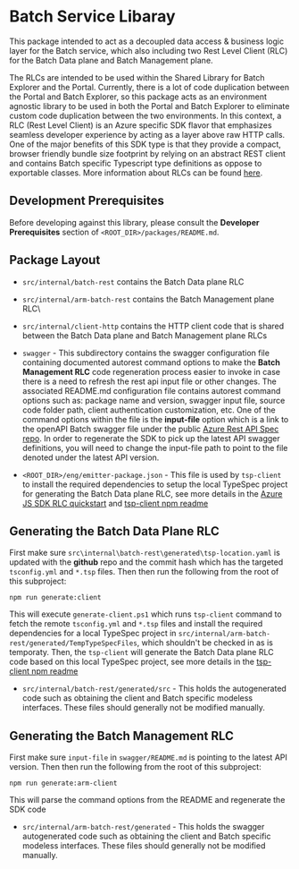 # Batch Service Libaray

This package intended to act as a decoupled data access & business logic layer for the Batch service, which also including two Rest Level Client (RLC) for the Batch Data plane and Batch Management plane.

The RLCs are intended to be used within the Shared Library for Batch Explorer and the Portal. Currently, there is a lot of code duplication between the Portal and Batch Explorer, so this package acts as an environment agnostic library to be used in both the Portal and Batch Explorer to eliminate custom code duplication between the two environments. In this context, a RLC (Rest Level Client) is an Azure specific SDK flavor that emphasizes seamless developer experience by acting as a layer above raw HTTP calls. One of the major benefits of this SDK type is that they provide a compact, browser friendly bundle size footprint by relying on an abstract REST client and contains Batch specific Typescript type definitions as oppose to exportable classes. More information about RLCs can be found [here](https://devblogs.microsoft.com/azure-sdk/azure-rest-libraries-for-javascript/).


## Development Prerequisites

Before developing against this library, please consult the __Developer Prerequisites__ section of `<ROOT_DIR>/packages/README.md`.


## Package Layout

- `src/internal/batch-rest` contains the Batch Data plane RLC

- `src/internal/arm-batch-rest` contains the Batch Management plane RLC\

- `src/internal/client-http` contains the HTTP client code that is shared between the Batch Data plane and Batch Management plane RLCs

- `swagger` - This subdirectory contains the swagger configuration file containing documented autorest command options to make the __Batch Management RLC__ code regeneration process easier to invoke in case there is a need to refresh the rest api input file or other changes. The associated README.md configuration file contains autorest command options such as: package name and version, swagger input file, source code folder path, client authentication customization, etc. One of the command options within the file is the __input-file__ option which is a link to the openAPI Batch swagger file under the public [Azure Rest API Spec repo](https://github.com/Azure/azure-rest-api-specs). In order to regenerate the SDK to pick up the latest API swagger definitions, you will need to change the input-file path to point to the file denoted under the latest API version.

- `<ROOT_DIR>/eng/emitter-package.json` - This file is used by `tsp-client` to install the required dependencies to setup the local TypeSpec project for generating the Batch Data plane RLC, see more details in the [Azure JS SDK RLC quickstart](https://github.com/Azure/azure-sdk-for-js/blob/main/documentation/RLC-quickstart.md) and [tsp-client npm readme](https://www.npmjs.com/package/@azure-tools/typespec-client-generator-cli)


## Generating the Batch Data Plane RLC

First make sure `src\internal\batch-rest\generated\tsp-location.yaml` is updated with the __github__ repo and the commit hash which has the targeted `tsconfig.yml` and `*.tsp` files. Then then run the following from the root of this subproject:


```shell
npm run generate:client
```

This will execute `generate-client.ps1` which runs `tsp-client` command to fetch the remote `tsconfig.yml` and `*.tsp` files and install the required dependencies for a local TypeSpec project in `src/internal/arm-batch-rest/generated/TempTypeSpecFiles`, which shouldn't be checked in as is temporaty. Then, the `tsp-client` will generate the Batch Data plane RLC code based on this local TypeSpec project, see more details in the [tsp-client npm readme](https://www.npmjs.com/package/@azure-tools/typespec-client-generator-cli)

- `src/internal/batch-rest/generated/src` - This holds the autogenerated code such as obtaining the client and Batch specific modeless interfaces. These files should generally not be modified manually.

## Generating the Batch Management RLC

First make sure `input-file` in `swagger/README.md` is pointing to the latest API version. Then then run the following from the root of this subproject:

```shell
npm run generate:arm-client
```

This will parse the command options from the README and regenerate the SDK code

- `src/internal/arm-batch-rest/generated` - This holds the swagger autogenerated code such as obtaining the client and Batch specific modeless interfaces. These files should generally not be modified manually.




